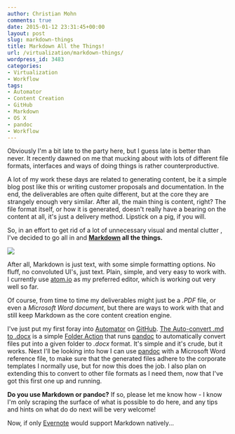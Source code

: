 ```yaml
---
author: Christian Mohn
comments: true
date: 2015-01-12 23:31:45+00:00
layout: post
slug: markdown-things
title: Markdown All the Things!
url: /virtualization/markdown-things/
wordpress_id: 3483
categories:
- Virtualization
- Workflow
tags:
- Automator
- Content Creation
- GitHub
- Markdown
- OS X
- pandoc
- Workflow
---
```


Obviously I'm a bit late to the party here, but I guess late is better than never. It recently dawned on me that mucking about with lots of different file formats, interfaces and ways of doing things is rather counterproductive.

A lot of my work these days are related to generating content, be it a simple blog post like this or writing customer proposals and documentation. In the end, the deliverables are often quite different, but at the core they are strangely enough very similar. After all, the main thing is content, right? The file format itself, or how it is generated, doesn't really have a bearing on the content at all, it's just a delivery method. Lipstick on a pig, if you will.

<!--more-->


So, in an effort to get rid of a lot of unnecessary visual and mental clutter , I've decided to go all in and **[Markdown](http://daringfireball.net/projects/markdown/) all the things.**

![](/img/58015307.jpg)

After all, Markdown is just text, with some simple formatting options. No fluff, no convoluted UI's, just text. Plain, simple, and very easy to work with. I currently use [atom.io](http://atom.io) as my preferred editor, which is working out very well so far.

Of course, from time to time my deliverables might just be a _.PDF_ file, or even a _Microsoft Word document_, but there are ways to work with that and still keep Markdown as the core content creation engine.

I've just put my first foray into [Automator](http://support.apple.com/en-us/HT2488) on [GitHub](https://github.com/h0bbel/automator-workflows). [The Auto-convert .md to .docx](https://github.com/h0bbel/automator-workflows/tree/master/autoconvert-docx/md2docx.workflow/Contents) is a simple [Folder Action](http://www.macissues.com/2014/07/16/how-to-set-up-and-use-folder-actions-on-your-mac/) that runs [pandoc](http://johnmacfarlane.net/pandoc/) to automatically convert files put into a given folder to _.docx_ format. It's simple and it's crude, but it works. Next I'll be looking into how I can use [pandoc](http://johnmacfarlane.net/pandoc/) with a Microsoft Word reference file, to make sure that the generated files adhere to the corporate templates I normally use, but for now this does the job. I also plan on extending this to convert to other file formats as I need them, now that I've got this first one up and running.

**Do you use Markdown or pandoc?** If so, please let me know how - I know I'm only scraping the surface of what is possible to do here, and any tips and hints on what do do next will be very welcome!

Now, if only [Evernote](http://evernote.com) would support Markdown natively...
